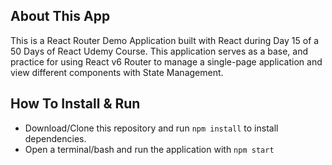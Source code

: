 ## About This App 
This is a React Router Demo Application built with React during Day 15 of a 50 Days of React Udemy Course.
This application serves as a base, and practice for using React v6 Router to manage a single-page application and view different components with State Management.

## How To Install & Run
- Download/Clone this repository and run `npm install` to install dependencies.
- Open a terminal/bash and run the application with `npm start`
